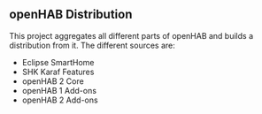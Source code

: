 ## openHAB Distribution

This project aggregates all different parts of openHAB and builds a distribution from it.
The different sources are:
- Eclipse SmartHome
- SHK Karaf Features
- openHAB 2 Core
- openHAB 1 Add-ons
- openHAB 2 Add-ons
